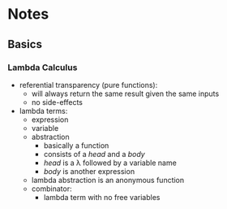 # Notes

## Basics

### Lambda Calculus

* referential transparency (pure functions):
    * will always return the same result given the same inputs
    * no side-effects
* lambda terms:
    * expression
    * variable
    * abstraction
        * basically a function
        * consists of a _head_ and a _body_
        * _head_ is a λ followed by a variable name
        * _body_ is another expression
    * lambda abstraction is an anonymous function
    * combinator:
        * lambda term with no free variables
